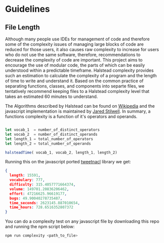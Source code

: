 # Guidelines

## File Length

Although many people use IDEs for management of code and therefore some of the complexity issues of managing large blocks of code are reduced for those users, it also causes raw complexity to increase for users who do not use the same software, therefore, recommendations to decrease the complexity of code are important. This project aims to encourage the use of modular code, the parts of which can be easily understood within a predictable timeframe. Halstead complexity provides such an estimation to calculate the complexity of a program and the length of time to write and understand it. Based on the common practice of separating functions, classes, and components into separte files, we tentatively recommend keeping files to a Halstead complexity level that takes an estimated 60 minutes to understand.

The Algorithms described by Halstead can be found on [Wikipedia](https://en.wikipedia.org/wiki/Halstead_complexity_measures) and the javascript implementation is maintained by [Jared Stilwell](https://github.com/escomplex/escomplex). In summary, a functions complexity is a function of it's operators and operands.

``` javascript

let vocab_1  = number_of_distinct_operators
let vocab_2  = number_of_distinct_operands
let length_1 = total_number_of_operators
let length_2 = total_number_of_operands

halsteadTime( vocab_1, vocab_2, length_1, length_2)

```

Running this on the javascript ported [tweetnacl](https://github.com/dchest/tweetnacl-js) library we get:

``` json
{
  length: 15591,
  vocabulary: 777,
  difficulty: 315.4057771664374,
  volume: 149701.20836206462,
  effort: 47216625.96619177,
  bugs: 49.90040278735487,
  time_seconds: 2623145.887010654,
  time_hours: 728.6516352807372
}
```

You can do a complexity test on any javascript file by downloading this repo and running the npm script below:

``` bash
npm run complexity <path_to_file>
```
